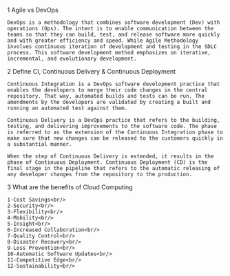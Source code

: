 1 Agile vs DevOps 

	DevOps is a methodology that combines software development (Dev) with operations (Ops). The intent is to enable communication between the teams so that they can build, test, and release software more quickly and with greater efficiency and speed. While Agile Methodology involves continuous iteration of development and testing in the SDLC process. This software development method emphasizes on iterative, incremental, and evolutionary development.

2 Define CI, Continuous Delivery & Continuous Deployment

	Continuous Integration is a DevOps software development practice that enables the developers to merge their code changes in the central repository. That way, automated builds and tests can be run. The amendments by the developers are validated by creating a built and running an automated test against them.

	Continuous Delivery is a DevOps practice that refers to the building, testing, and delivering improvements to the software code. The phase is referred to as the extension of the Continuous Integration phase to make sure that new changes can be released to the customers quickly in a substantial manner.

	When the step of Continuous Delivery is extended, it results in the phase of Continuous Deployment. Continuous Deployment (CD) is the final stage in the pipeline that refers to the automatic releasing of any developer changes from the repository to the production.

3 What are the benefits of Cloud Computing

	1-Cost Savings<br/>
	2-Security<br/>
	3-Flexibility<br/>
	4-Mobility<br/>
	5-Insight<br/>
	6-Increased Collaboration<br/>
	7-Quality Control<br/>
	8-Disaster Recovery<br/>
	9-Loss Prevention<br/>
	10-Automatic Software Updates<br/>
	11-Competitive Edge<br/>
	12-Sustainability<br/>